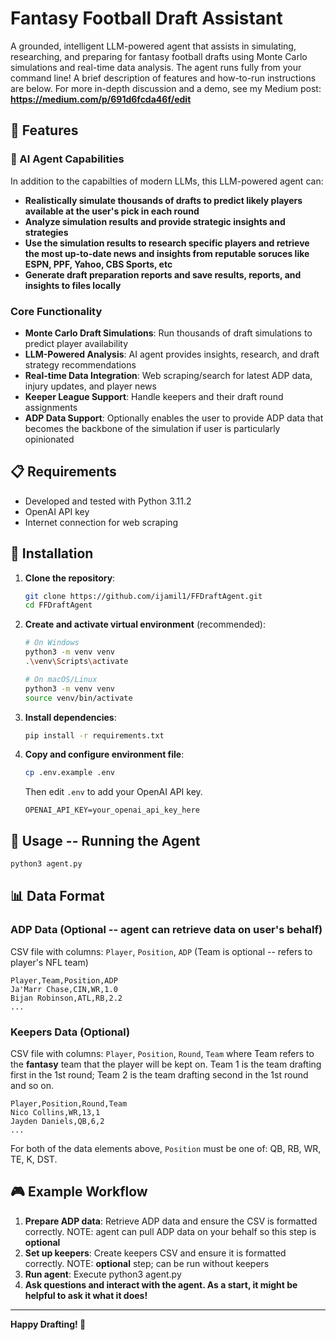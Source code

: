 # Fantasy Football Draft Assistant

A grounded, intelligent LLM-powered agent that assists in simulating, researching, and preparing for fantasy football drafts using Monte Carlo simulations and real-time data analysis. The agent runs fully from your command line! A brief description of features and how-to-run instructions are below. For more in-depth discussion and a demo, see my Medium post: **https://medium.com/p/691d6fcda46f/edit**

## 🏈 Features

### 🤖 AI Agent Capabilities

In addition to the capabilties of modern LLMs, this LLM-powered agent can:
- **Realistically simulate thousands of drafts to predict likely players available at the user's pick in each round**
- **Analyze simulation results and provide strategic insights and strategies** 
- **Use the simulation results to research specific players and retrieve the most up-to-date news and insights from reputable soruces like ESPN, PPF, Yahoo, CBS Sports, etc**
- **Generate draft preparation reports and save results, reports, and insights to files locally**


### Core Functionality
- **Monte Carlo Draft Simulations**: Run thousands of draft simulations to predict player availability
- **LLM-Powered Analysis**: AI agent provides insights, research, and draft strategy recommendations
- **Real-time Data Integration**: Web scraping/search for latest ADP data, injury updates, and player news
- **Keeper League Support**: Handle keepers and their draft round assignments
- **ADP Data Support**: Optionally enables the user to provide ADP data that becomes the backbone of the simulation if user is particularly opinionated

## 📋 Requirements

- Developed and tested with Python 3.11.2
- OpenAI API key
- Internet connection for web scraping

## 🚀 Installation

1. **Clone the repository**:
   ```bash
   git clone https://github.com/ijamil1/FFDraftAgent.git
   cd FFDraftAgent
   ```
2. **Create and activate virtual environment** (recommended):
   ```bash
   # On Windows
   python3 -m venv venv
   .\venv\Scripts\activate

   # On macOS/Linux
   python3 -m venv venv
   source venv/bin/activate
   ```

3. **Install dependencies**:
   ```bash
   pip install -r requirements.txt
   ```
4. **Copy and configure environment file**:
   ```bash
   cp .env.example .env
   ```
   Then edit `.env` to add your OpenAI API key.

    ```env
   OPENAI_API_KEY=your_openai_api_key_here
   ```

## 🎯 Usage -- Running the Agent
```bash
python3 agent.py
```

## 📊 Data Format

### ADP Data (Optional -- agent can retrieve data on user's behalf)
CSV file with columns: `Player`, `Position`, `ADP` (Team is optional -- refers to player's NFL team)
```csv
Player,Team,Position,ADP
Ja'Marr Chase,CIN,WR,1.0
Bijan Robinson,ATL,RB,2.2
...
```

### Keepers Data (Optional)
CSV file with columns: `Player`, `Position`, `Round`, `Team` where Team refers to the **fantasy** team that the player will be kept on. Team 1 is the team drafting first in the 1st round; Team 2 is the team drafting second in the 1st round and so on.
```csv
Player,Position,Round,Team
Nico Collins,WR,13,1
Jayden Daniels,QB,6,2
...
```

For both of the data elements above, `Position` must be one of: QB, RB, WR, TE, K, DST.

## 🎮 Example Workflow

1. **Prepare ADP data**: Retrieve ADP data and ensure the CSV is formatted correctly. NOTE: agent can pull ADP data on your behalf so this step is **optional**
2. **Set up keepers**: Create keepers CSV and ensure it is formatted correctly. NOTE: **optional** step; can be run without keepers
3. **Run agent**: Execute python3 agent.py
4. **Ask questions and interact with the agent. As a start, it might be helpful to ask it what it does!**
---

**Happy Drafting! 🏈**